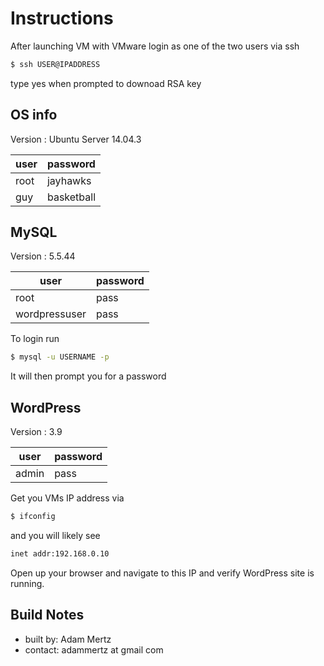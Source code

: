 # Instructions
After launching VM with VMware login as one of the two users via ssh

```bash
$ ssh USER@IPADDRESS
```
type yes when prompted to downoad RSA key

## OS info
Version : Ubuntu Server 14.04.3

| **user** | **password** |
|----------|--------------|
| root     | jayhawks     |
| guy      | basketball   |

## MySQL
Version : 5.5.44

| **user**      | **password** |
|---------------|--------------|
| root          | pass         |
| wordpressuser | pass         |

To login run
```bash
$ mysql -u USERNAME -p
```
It will then prompt you for a password

## WordPress
Version : 3.9

| **user** | **password** |
|----------|--------------|
| admin    | pass         |

Get you VMs IP address via
```bash
$ ifconfig
```
and you will likely see
```bash
inet addr:192.168.0.10
```
Open up your browser and navigate to this IP and verify WordPress site is running.


## Build Notes
- built by: Adam Mertz
- contact: adammertz at gmail com
